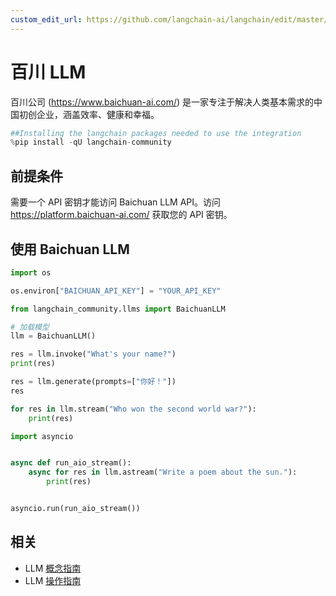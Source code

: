 ```yaml
---
custom_edit_url: https://github.com/langchain-ai/langchain/edit/master/docs/docs/integrations/llms/baichuan.ipynb
---
```


# 百川 LLM
百川公司 (https://www.baichuan-ai.com/) 是一家专注于解决人类基本需求的中国初创企业，涵盖效率、健康和幸福。

```python
##Installing the langchain packages needed to use the integration
%pip install -qU langchain-community
```

## 前提条件
需要一个 API 密钥才能访问 Baichuan LLM API。访问 https://platform.baichuan-ai.com/ 获取您的 API 密钥。

## 使用 Baichuan LLM


```python
import os

os.environ["BAICHUAN_API_KEY"] = "YOUR_API_KEY"
```


```python
from langchain_community.llms import BaichuanLLM

# 加载模型
llm = BaichuanLLM()

res = llm.invoke("What's your name?")
print(res)
```


```python
res = llm.generate(prompts=["你好！"])
res
```


```python
for res in llm.stream("Who won the second world war?"):
    print(res)
```


```python
import asyncio


async def run_aio_stream():
    async for res in llm.astream("Write a poem about the sun."):
        print(res)


asyncio.run(run_aio_stream())
```

## 相关

- LLM [概念指南](/docs/concepts/#llms)
- LLM [操作指南](/docs/how_to/#llms)